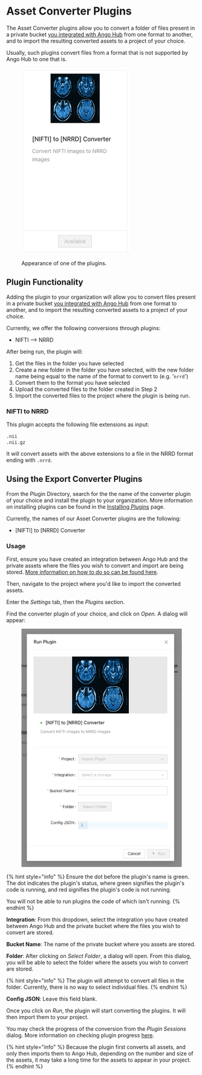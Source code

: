 # Asset Converter Plugins

The Asset Converter plugins allow you to convert a folder of files present in a private bucket [you integrated with Ango Hub](../../data/importing-assets/importing-private-cloud-assets-aws.md) from one format to another, and to import the resulting converted assets to a project of your choice.

Usually, such plugins convert files from a format that is not supported by Ango Hub to one that is.

<figure><img src="../../.gitbook/assets/image (1) (1) (1).png" alt=""><figcaption><p>Appearance of one of the plugins.</p></figcaption></figure>

## Plugin Functionality

Adding the plugin to your organization will allow you to convert files present in a private bucket [you integrated with Ango Hub](../../data/importing-assets/importing-private-cloud-assets-aws.md) from one format to another, and to import the resulting converted assets to a project of your choice.

Currently, we offer the following conversions through plugins:

* NIFTI --> NRRD

After being run, the plugin will:

1. Get the files in the folder you have selected
2. Create a new folder in the folder you have selected, with the new folder name being equal to the name of the format to convert to (e.g. '`nrrd`')
3. Convert them to the format you have selected
4. Upload the converted files to the folder created in Step 2
5. Import the converted files to the project where the plugin is being run.

### NIFTI to NRRD

This plugin accepts the following file extensions as input:

```
.nii
.nii.gz
```

It will convert assets with the above extensions to a file in the NRRD format ending with `.nrrd`.

## Using the Export Converter Plugins

From the Plugin Directory, search for the the name of the converter plugin of your choice and install the plugin to your organization. More information on installing plugins can be found in the [Installing Plugins](../installing-plugins.md) page.

Currently, the names of our Asset Converter plugins are the following:

* \[NIFTI] to \[NRRD] Converter

### Usage

First, ensure you have created an integration between Ango Hub and the private assets where the files you wish to convert and import are being stored. [More information on how to do so can be found here](../../data/importing-assets/importing-private-cloud-assets-aws.md).

Then, navigate to the project where you'd like to import the converted assets.

Enter the _Settings_ tab, then the _Plugins_ section.

Find the converter plugin of your choice, and click on _Open._ A dialog will appear:

<figure><img src="../../.gitbook/assets/image (78).png" alt=""><figcaption></figcaption></figure>

{% hint style="info" %}
Ensure the dot before the plugin's name is green. The dot indicates the plugin's status, where green signifies the plugin's code is running, and red signifies the plugin's code is not running.

You will not be able to run plugins the code of which isn't running.
{% endhint %}

**Integration**: From this dropdown, select the integration you have created between Ango Hub and the private bucket where the files you wish to convert are stored.

**Bucket Name**: The name of the private bucket where you assets are stored.

**Folder**: After clicking on _Select Folder_, a dialog will open. From this dialog, you will be able to select the folder where the assets you wish to convert are stored.

{% hint style="info" %}
The plugin will attempt to convert all files in the folder. Currently, there is no way to select individual files.
{% endhint %}

**Config JSON**: Leave this field blank.

Once you click on _Run_, the plugin will start converting the plugins. It will then import them to your project.

You may check the progress of the conversion from the _Plugin Sessions_ dialog. More information on checking plugin progress [here](../monitoring-plugin-progress.md).

{% hint style="info" %}
Because the plugin first converts all assets, and only then imports them to Ango Hub, depending on the number and size of the assets, it may take a long time for the assets to appear in your project.
{% endhint %}
